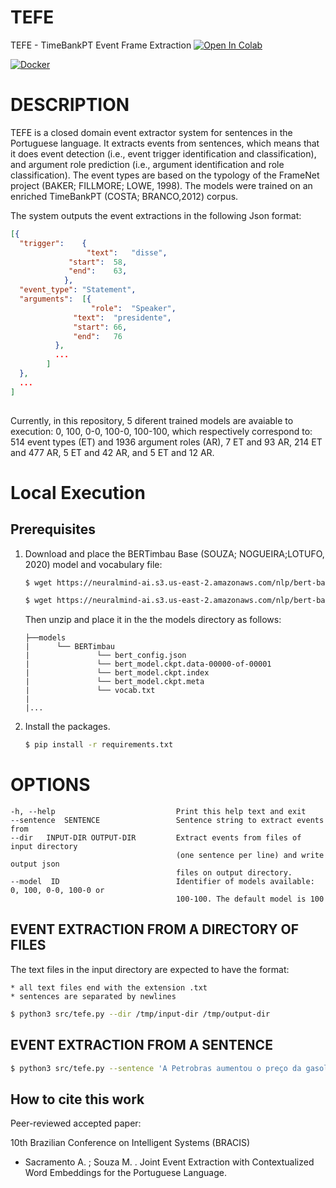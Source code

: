 # TEFE
TEFE - TimeBankPT Event Frame Extraction
[![Open In Colab](https://colab.research.google.com/assets/colab-badge.svg)](https://colab.research.google.com/github/FORMAS/TEFE/blob/main/notebook/colab-tefe.ipynb)

[![Docker](https://img.shields.io/badge/docker-%230db7ed.svg?style=for-the-badge&logo=docker&logoColor=white)](https://hub.docker.com/r/andersonsacramento/tefe)


# DESCRIPTION

TEFE is a closed domain event extractor system for sentences in the Portuguese language. It extracts events from sentences, which means that it does event detection (i.e., event trigger identification and classification), and argument role prediction (i.e., argument identification and role classification). The event types are based on the typology of the FrameNet project (BAKER; FILLMORE; LOWE, 1998). The models were trained on an enriched TimeBankPT (COSTA; BRANCO,2012) corpus.

The system outputs the event extractions in the following Json format:
```json
[{
  "trigger":    { 
                 "text":   "disse",
	         "start":  58,
	         "end":    63,
	        },  
  "event_type": "Statement",
  "arguments":  [{
                  "role":  "Speaker",
	          "text":  "presidente",
	          "start": 66,
	          "end":   76
		  },
		  ...
		]    
  },
  ...
]
  
```
Currently, in this repository, 5 diferent trained models are avaiable to execution: 0, 100, 0-0, 100-0, 100-100, which respectively correspond to: 514 event types (ET) and 1936 argument roles (AR), 7 ET and 93 AR, 214 ET and 477 AR, 5 ET and 42 AR, and 5 ET and 12 AR.

# Local Execution

## Prerequisites

1. Download and place the BERTimbau Base (SOUZA; NOGUEIRA;LOTUFO, 2020) model and vocabulary file:
    ```bash
    $ wget https://neuralmind-ai.s3.us-east-2.amazonaws.com/nlp/bert-base-portuguese-cased/bert-base-portuguese-cased_tensorflow_checkpoint.zip
	```
	```bash
	$ wget https://neuralmind-ai.s3.us-east-2.amazonaws.com/nlp/bert-base-portuguese-cased/vocab.txt
	```
	Then unzip and place it in the the models directory as follows:
	```
	├──models
	|      └── BERTimbau
	|               └── bert_config.json
	|               └── bert_model.ckpt.data-00000-of-00001
	|               └── bert_model.ckpt.index
	|               └── bert_model.ckpt.meta
	|               └── vocab.txt
	|
	|...
	```

2. Install the packages.
   ```bash
   $ pip install -r requirements.txt
   ```

<!-- 3. Download and place all the other models (i.e., 0, 0-0, 100-0, 100-100): -->
<!--    * [Download link](https://drive.google.com/file/d/1isdiyUu5sXkS8DXdEBjE_pfi-ErjnutQ/view?usp=sharing) -->
<!--    * Then unzip and place it in the models directory as follows: -->
<!-- 	``` -->
<!-- 	├──models -->
<!-- 	|     └── blstme_0_0.h5 -->
<!-- 	|     └── blstme_100_100.h5 -->
<!-- 	|     └── blstme_100.h5 -->
<!-- 	|     └── blstmea_0.h5 -->
<!-- 	|     └── blstmeat2_100_0.h5 -->
<!-- 	| -->
<!-- 	|... -->
<!-- 	``` -->


# OPTIONS
    -h, --help                           Print this help text and exit
	--sentence  SENTENCE                 Sentence string to extract events from
	--dir   INPUT-DIR OUTPUT-DIR         Extract events from files of input directory
		                                 (one sentence per line) and write output json
										 files on output directory.
    --model  ID                          Identifier of models available: 0, 100, 0-0, 100-0 or 
	                                     100-100. The default model is 100


## EVENT EXTRACTION FROM A DIRECTORY OF FILES
The text files in the input directory are expected to have the format:

    * all text files end with the extension .txt
    * sentences are separated by newlines
	
```bash
$ python3 src/tefe.py --dir /tmp/input-dir /tmp/output-dir
```
## EVENT EXTRACTION FROM A SENTENCE

```bash
$ python3 src/tefe.py --sentence 'A Petrobras aumentou o preço da gasolina para 2,30 reais, disse o presidente.'
```
## How to cite this work

Peer-reviewed accepted paper:

10th Brazilian Conference on Intelligent Systems (BRACIS)

* Sacramento A. ; Souza M. . Joint Event Extraction with Contextualized Word Embeddings for the Portuguese 
Language.
